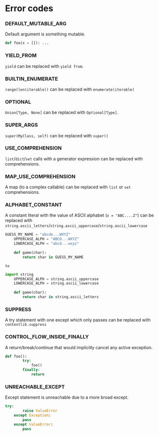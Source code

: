 # Error codes

### DEFAULT_MUTABLE_ARG
Default argument is something mutable.

```py
def foo(x = []): ...
```
    
### YIELD_FROM
`yield` can be replaced with `yield from`.
### BUILTIN_ENUMERATE
`range(len(iterable))` can be replaced with `enumerate(iterable)`
### OPTIONAL
`Union[Type, None]` can be replaced with `Optional[Type]`.
### SUPER_ARGS
`super(MyClass, self)` can be replaced with `super()`
### USE_COMPREHENSION
`list`/`dict`/`set` calls with a generator expression
    can be replaced with comprehensions.
### MAP_USE_COMPREHENSION
A map (to a complex callable) can be replaced with 
    `list` or `set` comprehensions.
### ALPHABET_CONSTANT
A constant literal with the value of ASCII alphabet (`x = "ABC....Z"`) can be replaced 
    with `string.ascii_letters`/`string.ascii_uppercase`/`string.ascii_lowercase`
    
```py
GUESS_MY_NAME = "abcde...WXYZ"
    UPPERCASE_ALPH = "ABCD...WXYZ"
    LOWERCASE_ALPH = "abcd...wxyz"
    
    def game(char):
        return char in GUESS_MY_NAME
```
    to
```py
import string
    UPPERCASE_ALPH = string.ascii_uppercase
    LOWERCASE_ALPH = string.ascii_lowercase
    
    def game(char):
        return char in string.ascii_letters
```
    
### SUPPRESS
A try statement with one except which only passes can be 
    replaced with `contextlib.suppress`
### CONTROL_FLOW_INSIDE_FINALLY
A return/break/continue that would implicitly cancel any active exception.

```py
def foo():
        try:
            foo()
        finally:
            return
```
    
### UNREACHABLE_EXCEPT
Except statement is unreachable due to a more broad except.

```py
try:
        raise ValueError
    except Exception:
        pass
    except ValueError:
        pass
```
    
